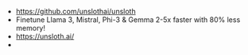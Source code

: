 - https://github.com/unslothai/unsloth
- Finetune Llama 3, Mistral, Phi-3 & Gemma 2-5x faster with 80% less memory!
- https://unsloth.ai/
-
